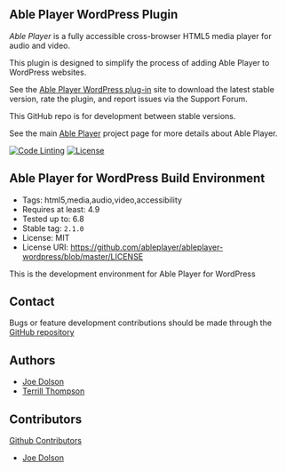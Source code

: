 ## Able Player WordPress Plugin

*Able Player* is a fully accessible cross-browser HTML5 media player for audio and video.

This plugin is designed to simplify the process of adding Able Player to WordPress websites.

See the [Able Player WordPress plug-in](https://wordpress.org/plugins/ableplayer/) site to download the latest stable version, rate the plugin, and report issues via the Support Forum.

This GitHub repo is for development between stable versions.

See the main [Able Player](http://ableplayer.github.io/ableplayer) project page for more details about Able Player.

[![Code Linting](https://github.com/ableplayer/ableplayer-wordpress/actions/workflows/main.yml/badge.svg)](https://github.com/ableplayer/ableplayer-wordpress/actions/workflows/main.yml) [![License](https://img.shields.io/badge/license-GPL--2.0%2B-green.svg)](https://www.gnu.org/license/gpl-2.0.html)

## Able Player for WordPress Build Environment

* Tags: html5,media,audio,video,accessibility
* Requires at least: 4.9
* Tested up to: 6.8
* Stable tag: `2.1.0`
* License: MIT
* License URI: https://github.com/ableplayer/ableplayer-wordpress/blob/master/LICENSE

This is the development environment for Able Player for WordPress

## Contact

Bugs or feature development contributions should be made through the [GitHub repository](https://github.com/ableplayer/ableplayer-wordpress/issues)

## Authors

* [Joe Dolson](https://www.joedolson.com)
* [Terrill Thompson](https://terrillthompson.com)

## Contributors

[Github Contributors](https://github.com/ableplayer/ableplayer-wordpress/graphs/contributors)

* [Joe Dolson](https://www.joedolson.com)